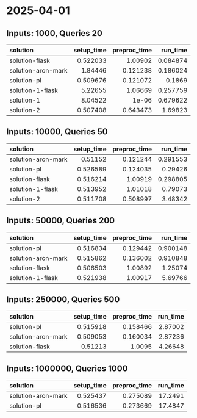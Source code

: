 # 2025-04-01

## Inputs: 1000, Queries 20

| solution           |   setup_time |   preproc_time |   run_time |
|:-------------------|-------------:|---------------:|-----------:|
| solution-flask     |     0.522033 |       1.00902  |   0.084874 |
| solution-aron-mark |     1.84446  |       0.121238 |   0.186024 |
| solution-pl        |     0.509676 |       0.121072 |   0.1869   |
| solution-1-flask   |     5.22655  |       1.06669  |   0.257759 |
| solution-1         |     8.04522  |       1e-06    |   0.679622 |
| solution-2         |     0.507408 |       0.643473 |   1.69823  |

## Inputs: 10000, Queries 50

| solution           |   setup_time |   preproc_time |   run_time |
|:-------------------|-------------:|---------------:|-----------:|
| solution-aron-mark |     0.51152  |       0.121244 |   0.291553 |
| solution-pl        |     0.526589 |       0.124035 |   0.29426  |
| solution-flask     |     0.516214 |       1.00919  |   0.298805 |
| solution-1-flask   |     0.513952 |       1.01018  |   0.79073  |
| solution-2         |     0.511708 |       0.508997 |   3.48342  |

## Inputs: 50000, Queries 200

| solution           |   setup_time |   preproc_time |   run_time |
|:-------------------|-------------:|---------------:|-----------:|
| solution-pl        |     0.516834 |       0.129442 |   0.900148 |
| solution-aron-mark |     0.515862 |       0.136002 |   0.910848 |
| solution-flask     |     0.506503 |       1.00892  |   1.25074  |
| solution-1-flask   |     0.521938 |       1.00917  |   5.69766  |

## Inputs: 250000, Queries 500

| solution           |   setup_time |   preproc_time |   run_time |
|:-------------------|-------------:|---------------:|-----------:|
| solution-pl        |     0.515918 |       0.158466 |    2.87002 |
| solution-aron-mark |     0.509053 |       0.160034 |    2.87236 |
| solution-flask     |     0.51213  |       1.0095   |    4.26648 |

## Inputs: 1000000, Queries 1000

| solution           |   setup_time |   preproc_time |   run_time |
|:-------------------|-------------:|---------------:|-----------:|
| solution-aron-mark |     0.525437 |       0.275089 |    17.2491 |
| solution-pl        |     0.516536 |       0.273669 |    17.4847 |